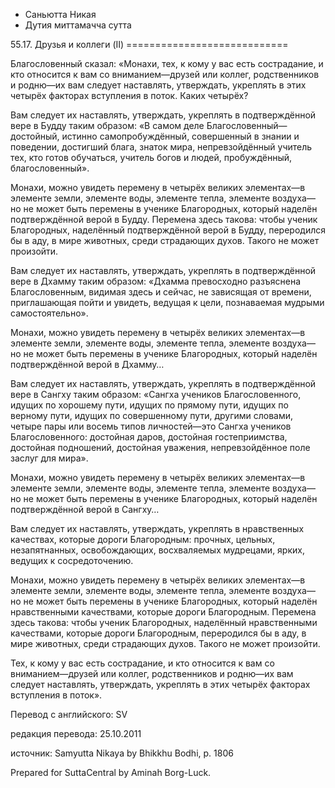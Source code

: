 









* Саньютта Никая
* Дутия миттамачча сутта


55\.17\. Друзья и коллеги \(II\)
\=\=\=\=\=\=\=\=\=\=\=\=\=\=\=\=\=\=\=\=\=\=\=\=\=\=\=\=



Благословенный сказал: «Монахи, тех, к кому у вас есть сострадание, и кто относится к вам со вниманием—друзей или коллег, родственников и родню—их вам следует наставлять, утверждать, укреплять в этих четырёх факторах вступления в поток\. Каких четырёх?


Вам следует их наставлять, утверждать, укреплять в подтверждённой вере в Будду таким образом: «В самом деле Благословенный—достойный, истинно самопробуждённый, совершенный в знании и поведении, достигший блага, знаток мира, непревзойдённый учитель тех, кто готов обучаться, учитель богов и людей, пробуждённый, благословенный»\.


Монахи, можно увидеть перемену в четырёх великих элементах—в элементе земли, элементе воды, элементе тепла, элементе воздуха—но не может быть перемены в ученике Благородных, который наделён подтверждённой верой в Будду\. Перемена здесь такова: чтобы ученик Благородных, наделённый подтверждённой верой в Будду, переродился бы в аду, в мире животных, среди страдающих духов\. Такого не может произойти\.


Вам следует их наставлять, утверждать, укреплять в подтверждённой вере в Дхамму таким образом: «Дхамма превосходно разъяснена Благословенным, видимая здесь и сейчас, не зависящая от времени, приглашающая пойти и увидеть, ведущая к цели, познаваемая мудрыми самостоятельно»\.


Монахи, можно увидеть перемену в четырёх великих элементах—в элементе земли, элементе воды, элементе тепла, элементе воздуха—но не может быть перемены в ученике Благородных, который наделён подтверждённой верой в Дхамму…


Вам следует их наставлять, утверждать, укреплять в подтверждённой вере в Сангху таким образом: «Сангха учеников Благословенного, идущих по хорошему пути, идущих по прямому пути, идущих по верному пути, идущих по совершенному пути, другими словами, четыре пары или восемь типов личностей—это Сангха учеников Благословенного: достойная даров, достойная гостеприимства, достойная подношений, достойная уважения, непревзойдённое поле заслуг для мира»\.


Монахи, можно увидеть перемену в четырёх великих элементах—в элементе земли, элементе воды, элементе тепла, элементе воздуха—но не может быть перемены в ученике Благородных, который наделён подтверждённой верой в Сангху…


Вам следует их наставлять, утверждать, укреплять в нравственных качествах, которые дороги Благородным: прочных, цельных, незапятнанных, освобождающих, восхваляемых мудрецами, ярких, ведущих к сосредоточению\.


Монахи, можно увидеть перемену в четырёх великих элементах—в элементе земли, элементе воды, элементе тепла, элементе воздуха—но не может быть перемены в ученике Благородных, который наделён нравственными качествами, которые дороги Благородным\. Перемена здесь такова: чтобы ученик Благородных, наделённый нравственными качествами, которые дороги Благородным, переродился бы в аду, в мире животных, среди страдающих духов\. Такого не может произойти\.


Тех, к кому у вас есть сострадание, и кто относится к вам со вниманием—друзей или коллег, родственников и родню—их вам следует наставлять, утверждать, укреплять в этих четырёх факторах вступления в поток»\.



Перевод с английского: SV


редакция перевода: 25\.10\.2011


источник: Samyutta Nikaya by Bhikkhu Bodhi, p\. 1806


Prepared for SuttaCentral by Aminah Borg\-Luck\.






